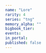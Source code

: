 ```yaml
---
name: "Lore"
rarity: 4
series: "tng"
memory_alpha: ""
bigbook_tier:
events:
in_portal:
published: false
---
```

